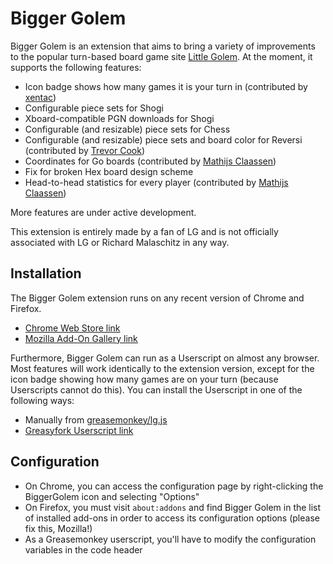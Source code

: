 # Bigger Golem

Bigger Golem is an extension that aims to bring a variety of improvements to the popular turn-based board game site [Little Golem](https://www.littlegolem.net/). At the moment, it supports the following features:

- Icon badge shows how many games it is your turn in (contributed by [xentac](https://github.com/xentac))
- Configurable piece sets for Shogi
- Xboard-compatible PGN downloads for Shogi
- Configurable (and resizable) piece sets for Chess
- Configurable (and resizable) piece sets and board color for Reversi (contributed by [Trevor Cook](https://github.com/tdcook))
- Coordinates for Go boards (contributed by [Mathijs Claassen](https://github.com/mathijsclaassen))
- Fix for broken Hex board design scheme
- Head-to-head statistics for every player (contributed by [Mathijs Claassen](https://github.com/mathijsclaassen))

More features are under active development.

This extension is entirely made by a fan of LG and is not officially associated with LG or Richard Malaschitz in any way.

## Installation

The Bigger Golem extension runs on any recent version of Chrome and Firefox.
  - [Chrome Web Store link](https://chrome.google.com/webstore/detail/bigger-golem/camnfciehjhogdibimnoghlbedligapl)
  - [Mozilla Add-On Gallery link](https://addons.mozilla.org/en-US/firefox/addon/bigger-golem/)

Furthermore, Bigger Golem can run as a Userscript on almost any browser. Most features will work identically to the
extension version, except for the icon badge showing how many games are on your turn (because Userscripts cannot do
this). You can install the Userscript in one of the following ways:
  - Manually from [greasemonkey/lg.js](greasemonkey/lg.js)
  - [Greasyfork Userscript link](https://greasyfork.org/en/scripts/37966-biggergolem)

## Configuration

  - On Chrome, you can access the configuration page by right-clicking the BiggerGolem icon and selecting "Options"
  - On Firefox, you must visit `about:addons` and find Bigger Golem in the list of installed add-ons in order to access its configuration options (please fix this, Mozilla!)
  - As a Greasemonkey userscript, you'll have to modify the configuration variables in the code header
